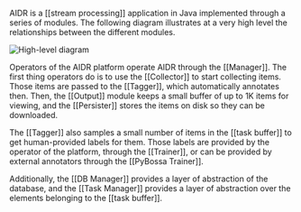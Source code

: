 AIDR is a [[stream processing]] application in Java implemented through a series of modules. The following diagram illustrates at a very high level the relationships between the different modules.

![High-level diagram](http://i.imgur.com/bEf5ErD.png)

Operators of the AIDR platform operate AIDR through the [[Manager]]. The first thing operators do is to use the [[Collector]] to start collecting items. Those items are passed to the [[Tagger]], which automatically annotates then. Then, the [[Output]] module keeps a small buffer of up to 1K items for viewing, and the [[Persister]] stores the items on disk so they can be downloaded.

The [[Tagger]] also samples a small number of items in the [[task buffer]] to get human-provided labels for them. Those labels are provided by the operator of the platform, through the [[Trainer]], or can be provided by external annotators through the [[PyBossa Trainer]].

Additionally, the [[DB Manager]] provides a layer of abstraction of the database, and the [[Task Manager]] provides a layer of abstraction over the elements belonging to the [[task buffer]].